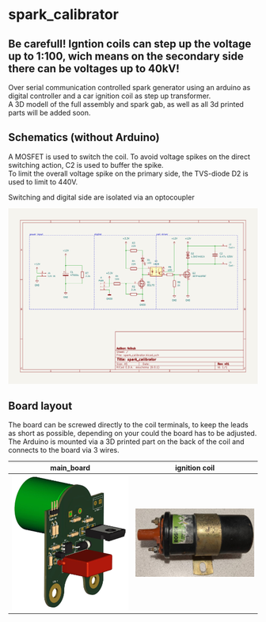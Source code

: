 # spark_calibrator
## Be carefull! Igntion coils can step up the voltage up to 1:100, wich means on the secondary side there can be voltages up to 40kV!
Over serial communication controlled spark generator using an arduino as digital controller and a car ignition coil as step up transformer.  
A 3D modell of the full assembly and spark gab, as well as all 3d printed parts will be added soon.

## Schematics (without Arduino)
A MOSFET is used to switch the coil. To avoid voltage spikes on the direct switching action, C2 is used to buffer the spike.  
To limit the overall voltage spike on the primary side, the TVS-diode D2 is used to limit to 440V.  

Switching and digital side are isolated via an optocoupler

![](./img/spark_calibrator_sch.jpg)

## Board layout
The board can be screwed directly to the coil terminals, to keep the leads as short as possible, depending on your could the board has to be adjusted.  
The Arduino is mounted via a 3D printed part on the back of the coil and connects to the board via 3 wires.  

| main_board | ignition coil |
|:-----------------------------:|:----------------------------------:|
| ![](./img/spark_calibrator_pcb.jpg) | ![](./img/ignition_coil.jpg) |
